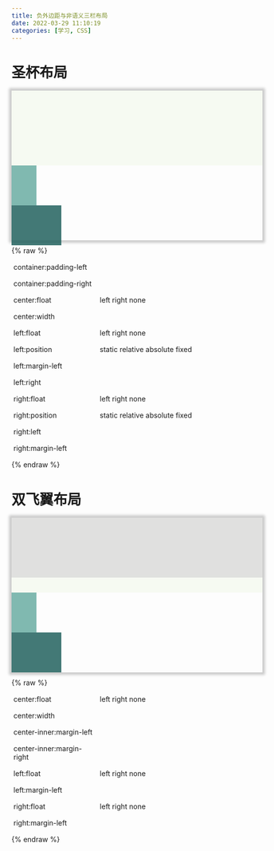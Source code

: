 ```yaml
---
title: 负外边距与非语义三栏布局
date: 2022-03-29 11:10:19
categories: [学习, CSS]
---
```


<script src="https://unpkg.com/vue@next"></script>
<link rel="stylesheet" href="https://unpkg.com/element-plus/dist/index.css" />
 <script src="https://unpkg.com/element-plus"></script>

<style>
    :root {
    --el-color-primary: #3ea09e;
    }

    @media (min-width: 1530px) {
        .show {
            display: flex;
        }
        .result {
            width: 300px;
            margin: 0 16px;
        }
        .controller {
            flex: 1;
            margin: 0 8px;
        }
    }
    @media (max-width: 1530px){
        .show {
            width: 100%;
        }
        .result {
            width: 100%;
            margin-bottom: 12px;
        }
        .controller {
            width: 100%;
            margin-top: 12px;
        }
    }
    @media (min-width: 425px){
        .controller-item {
            margin: 16px 4px;
            flex-direction: row;
            align-items: center;
        }
        .controller-item .controller-label {
            flex: 1;
        }
        .controller-item .elcom {
            flex: 2;
            margin-left: 12px;
        }
    }
    @media (max-width: 425px){
        .controller-item {
            margin: 24px 16px;
            flex-direction: column;
            align-items: left;
        }
        .controller-item .controller-label {
            flex: 1;
            font-size: 12px;
        }
        .controller-item .elcom {
            flex: 2;
            margin-top: 8px;
            margin-left: 0;
        }
    }
    .result {
        box-shadow: 0 0 5px 5px rgba(0, 0, 0, 0.2);
    }
    .controller-item {
        display: flex;
    }
</style>

# 圣杯布局

<div id="holy-grail" class="playground">
    <div class="show">
        <div class="result">
            <div style="height: 300px" :style="hgContainer">
                <div style="background-color: #F5FAF0DD; height: 150px; text-align: center; z-index: 999;" :style="hgCenter"></div>
                <div style="background-color: #6DAFA4DD; height: 80px; width: 50px; text-align: center;" :style="hgLeft"></div>
                <div style="background-color: #276562DD; height: 80px; width: 100px; text-align: center; z-index: 999;" :style="hgRight"></div>
            </div>
        </div>
        {% raw %}
        <div class="controller">
            <div class="controller-item">
                <div class="controller-label"> container:padding-left </div>
                <el-slider class="elcom" size="small" v-model="hgContainerRaw.paddingLeft" :min="0" :max="200" :marks="{50: '50px'}" ></el-slider>
            </div>
            <div class="controller-item">
                <div class="controller-label"> container:padding-right </div>
                <el-slider class="elcom" size="small" v-model="hgContainerRaw.paddingRight" :min="0" :max="200" :marks="{100: '100px'}"></el-slider>
            </div>
            <div class="controller-item">
                <div class="controller-label"> center:float </div>
                <div class="elcom">
                    <el-radio-group v-model="hgCenterRaw.float" size="small">
                        <el-radio-button label="left" >left</el-radio-button>
                        <el-radio-button label="right">right</el-radio-button>
                        <el-radio-button label="none">none</el-radio-button>
                    </el-radio-group>
                </div>
            </div>
            <div class="controller-item">
                <div class="controller-label"> center:width </div>
                <el-slider class="elcom" size="small" v-model="hgCenterRaw.width" :min="0" :max="100" :marks="{100: '100%'}"></el-slider>
            </div>
            <div class="controller-item">
                <div class="controller-label"> left:float </div>
                <div class="elcom">
                    <el-radio-group v-model="hgLeftRaw.float" size="small">
                        <el-radio-button label="left" >left</el-radio-button>
                        <el-radio-button label="right">right</el-radio-button>
                        <el-radio-button label="none">none</el-radio-button>
                    </el-radio-group>
                </div>
            </div>
            <div class="controller-item">
                <div class="controller-label"> left:position </div>
                <div class="elcom">
                    <el-radio-group v-model="hgLeftRaw.position" size="small">
                        <el-radio-button label="static" >static</el-radio-button>
                        <el-radio-button label="relative">relative</el-radio-button>
                        <el-radio-button label="absolute">absolute</el-radio-button>
                        <el-radio-button label="fixed">fixed</el-radio-button>
                    </el-radio-group>
                </div>
            </div>
            <div class="controller-item">
                <div class="controller-label"> left:margin-left </div>
                <el-slider class="elcom" size="small" v-model="hgLeftRaw.marginLeft" :min="-100" :max="100" :marks="lmlmarks"></el-slider>
            </div>
            <div class="controller-item">
                <div class="controller-label"> left:right </div>
                <el-slider class="elcom" size="small" v-model="hgLeftRaw.right" :min="0" :max="200" :marks="{50: '50px'}"></el-slider>
            </div>
            <div class="controller-item">
                <div class="controller-label"> right:float </div>
                <div class="elcom">
                    <el-radio-group v-model="hgRightRaw.float" size="small">
                        <el-radio-button label="left" >left</el-radio-button>
                        <el-radio-button label="right">right</el-radio-button>
                        <el-radio-button label="none">none</el-radio-button>
                    </el-radio-group>
                </div>
            </div>
            <div class="controller-item">
                <div class="controller-label"> right:position </div>
                <div class="elcom">
                    <el-radio-group v-model="hgRightRaw.position" size="small">
                        <el-radio-button label="static" >static</el-radio-button>
                        <el-radio-button label="relative">relative</el-radio-button>
                        <el-radio-button label="absolute">absolute</el-radio-button>
                        <el-radio-button label="fixed">fixed</el-radio-button>
                    </el-radio-group>
                </div>
            </div>
            <div class="controller-item">
                <div class="controller-label"> right:left </div>
                <el-slider class="elcom" size="small" v-model="hgRightRaw.left" :min="0" :max="200" :marks="{100: '100px'}"></el-slider>
            </div>
            <div class="controller-item">
                <div class="controller-label"> right:margin-left </div>
                <el-slider class="elcom" size="small" v-model="hgRightRaw.marginLeft" :min="-100" :max="200" :marks="rmrmarks"></el-slider>
            </div>
        </div>
    {% endraw %}
    </div>
</div>


<script>
    const HolyGrailDemo = {
        data() {
            const lmlmarks = {};
            lmlmarks[-100] = '-100%';
            const rmrmarks = {};
            rmrmarks[-100] = '-100px';
            return {
                lmlmarks,
                rmrmarks,
                hgContainerRaw: {
                    paddingLeft: 50,
                    paddingRight: 100,
                },
                hgCenterRaw: {
                    float: 'left',
                    width: 100,
                },
                hgLeftRaw: {
                    float: 'left',
                    marginLeft: -100,
                    position: 'relative',
                    right: 50,
                },
                hgRightRaw: {
                    float: 'left',
                    marginLeft: -100,
                    position: 'relative',
                    left: 100,
                }
            }
        },
        computed: {
            hgContainer(){
                return {
                    paddingLeft: `${this.hgContainerRaw.paddingLeft}px`,
                    paddingRight: `${this.hgContainerRaw.paddingRight}px`
                }
            },
            hgCenter(){
                return {
                    float: this.hgCenterRaw.float,
                    width: `${this.hgCenterRaw.width}%`
                }
            },
            hgLeft(){
                return {
                    float: this.hgLeftRaw.float,
                    position: this.hgLeftRaw.position,
                    marginLeft: `${this.hgLeftRaw.marginLeft}%`,
                    right: `${this.hgLeftRaw.right}px`,
                }
            },
            hgRight(){
                return {
                    float: this.hgRightRaw.float,
                    marginLeft: `${this.hgRightRaw.marginLeft}px`,
                    position: this.hgRightRaw.position,
                    left: `${this.hgRightRaw.left}px`
                }
            }
        }
    }
    const app = Vue.createApp(HolyGrailDemo);
    app.use(ElementPlus);
    app.mount('#holy-grail');
</script>

# 双飞翼布局

<div id="flying-wing" class="playground">
    <div class="show">
        <div class="result">
            <div style="min-height: 300px" :style="fwContainer">
                <div style="background-color: #F5FAF0DD; height: 150px;" :style="fwCenter">
                    <div style="background-color: #DDDDDDDD; height: 120px; text-align: center;" :style="fwCenterInner">
                    </div>
                </div>
                <div style="background-color: #6DAFA4DD; height: 80px; width: 50px; text-align: center;" :style="fwLeft"></div>
                <div style="background-color: #276562DD; height: 80px; width: 100px; text-align: center;" :style="fwRight"></div>
            </div>
        </div>
        {% raw %}
        <div class="controller">
            <div class="controller-item">
                <div class="controller-label"> center:float </div>
                <div class="elcom">
                    <el-radio-group v-model="fwCenterRaw.float" size="small">
                        <el-radio-button label="left" >left</el-radio-button>
                        <el-radio-button label="right">right</el-radio-button>
                        <el-radio-button label="none">none</el-radio-button>
                    </el-radio-group>
                </div>
            </div>
            <div class="controller-item">
                <div class="controller-label"> center:width </div>
                <el-slider class="elcom" size="small" v-model="fwCenterRaw.width" :min="0" :max="100" :marks="{100: '100%'}"></el-slider>
            </div>
            <div class="controller-item">
                <div class="controller-label"> center-inner:margin-left </div>
                <el-slider class="elcom" size="small" v-model="fwCenterInnerRaw.marginLeft" :min="-100" :max="100" :marks="{50: '50px'}"></el-slider>
            </div>
            <div class="controller-item">
                <div class="controller-label"> center-inner:margin-right </div>
                <el-slider class="elcom" size="small" v-model="fwCenterInnerRaw.marginRight" :min="-100" :max="200" :marks="{100 : '100px'}"></el-slider>
            </div>
            <div class="controller-item">
                <div class="controller-label"> left:float </div>
                <div class="elcom">
                    <el-radio-group v-model="fwLeftRaw.float" size="small">
                        <el-radio-button label="left" >left</el-radio-button>
                        <el-radio-button label="right">right</el-radio-button>
                        <el-radio-button label="none">none</el-radio-button>
                    </el-radio-group>
                </div>
            </div>
            <div class="controller-item">
                <div class="controller-label"> left:margin-left </div>
                <el-slider class="elcom" size="small" v-model="fwLeftRaw.marginLeft" :min="-100" :max="100" :marks="lmlmarks"></el-slider>
            </div>
            <div class="controller-item">
                <div class="controller-label"> right:float </div>
                <div class="elcom">
                    <el-radio-group v-model="fwRightRaw.float" size="small">
                        <el-radio-button label="left" >left</el-radio-button>
                        <el-radio-button label="right">right</el-radio-button>
                        <el-radio-button label="none">none</el-radio-button>
                    </el-radio-group>
                </div>
            </div>
            <div class="controller-item">
                <div class="controller-label"> right:margin-left </div>
                <el-slider class="elcom" size="small" v-model="fwRightRaw.marginLeft" :min="-100" :max="200" :marks="rmrmarks"></el-slider>
            </div>
        </div>
    {% endraw %}
    </div>
</div>

<script>
     const FlyingWingDemo = {
        data() {
            const lmlmarks = {};
            lmlmarks[-100] = '-100%';
            const rmrmarks = {};
            rmrmarks[-100] = '-100px';
            return {
                lmlmarks,
                rmrmarks,
                fwContainer: {},
                fwCenterRaw: {
                    float: 'left',
                    width: 100,
                },
                fwCenterInnerRaw: {
                    marginLeft: 50,
                    marginRight: 100
                },
                fwLeftRaw: {
                    float: 'left',
                    marginLeft: -100,
                },
                fwRightRaw: {
                    float: 'left',
                    marginLeft: -100,
                }
            }
        },
        computed: {
            fwCenter(){
                return {
                    float: this.fwCenterRaw.float,
                    width: `${this.fwCenterRaw.width}%`
                }
            },
            fwCenterInner(){
                return {
                    marginLeft: `${this.fwCenterInnerRaw.marginLeft}px`,
                    marginRight: `${this.fwCenterInnerRaw.marginRight}px`
                }
            },
            fwLeft(){
                return {
                    float: this.fwLeftRaw.float,
                    marginLeft: `${this.fwLeftRaw.marginLeft}%`,
                }
            },
            fwRight(){
                return {
                    float: this.fwRightRaw.float,
                    marginLeft: `${this.fwRightRaw.marginLeft}px`
                }
            }
        }
    }
    const app1 = Vue.createApp(FlyingWingDemo);
    app1.use(ElementPlus);
    app1.mount('#flying-wing');
</script>